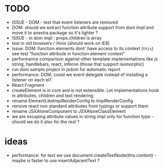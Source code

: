 # TODO

 * ISSUE - DOM - test that event listeners are removed
 * DOM: should we extract function attribute support from dom impl and move it to anextra package so it's lighter ?
 * ISSUE - <If> in dom impl : props.children is array
 * test in old browsers / rhino (should work on IE8)
 * issue: DOM :function elements dont' have access to its context (`this`) see test "function attribute in function element context"
 * performance comparison against other template implementations like js string, handlebars, react, inferno (those that support isomorphic)
 * run dom sample project in jsdom for automatic report
 * performance: DOM, could we event delegate instead of installing a listener on each el?
 * React.Fragment
 * createElement is in core and is not extensible. Let implementations hook in attributes, children and text rendering
 * rename ElementLikeImplRenderConfig to ImplRenderConfig
 * remove react non standard attributes from typings or support them
 * rename JSXAloneComponent to JSXAloneClassElement
 * we are escaping attribute values in string impl only for function type - should we do it also for the rest ?

# ideas

 * performance: for text we use document.createTextNode(this.content) - maybe is faster to use insertAdjacentText ? 